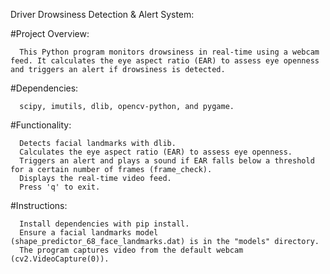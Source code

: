 Driver Drowsiness Detection & Alert System:

#Project Overview:

      This Python program monitors drowsiness in real-time using a webcam feed. It calculates the eye aspect ratio (EAR) to assess eye openness and triggers an alert if drowsiness is detected.

#Dependencies:

      scipy, imutils, dlib, opencv-python, and pygame.

#Functionality:

      Detects facial landmarks with dlib.
      Calculates the eye aspect ratio (EAR) to assess eye openness.
      Triggers an alert and plays a sound if EAR falls below a threshold for a certain number of frames (frame_check).
      Displays the real-time video feed.
      Press 'q' to exit.

#Instructions:

      Install dependencies with pip install.
      Ensure a facial landmarks model (shape_predictor_68_face_landmarks.dat) is in the "models" directory.
      The program captures video from the default webcam (cv2.VideoCapture(0)).

